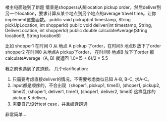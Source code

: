 
楼主电面碰到了新题
情景是shoppers从某location pickup order，然后deliver到另一个location，要求计算从某个地点到另个地点的average travel time。让你implement这些函数。
public void pickup(int timestamp, String pickUpLocation, int shopperId)
public void deliver(int timestamp, String, DeliverLocation, int shopperId)
public double calculateAverage(String locationB, String locationB)

比如 shopper1 在时间 0 从 地点 A pickup 了order，在时间5 地点B 放下了order
shopper2 在时间0 从地点A pickup了order， 在时间6 地点B 放下了order
那calculateAverage（A, B) 就返回 1.0*(5 + 6)/2 = 5.5


我之前也遇到了这道题。 几个clarification:
1. 只需要考虑直接deliver的情况，不需要考虑类似已知 A-B, B-C, 求A-C。
2. input都是顺序的，不会出现（shoper1, pickup1, time0), (shoper1, pickup2, time2), (shoper1, deliver1, time1), (shoper1, deliver2, time3) 这样乱序的pickup & deliver。
3. 需要自己设计test case，并且编译跑通

非常简单...